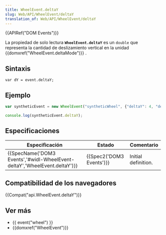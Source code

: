 ```yaml
---
title: WheelEvent.deltaY
slug: Web/API/WheelEvent/deltaY
translation_of: Web/API/WheelEvent/deltaY
---
```


{{APIRef("DOM Events")}}

La propiedad de solo lectura **`WheelEvent.deltaY`** es un `double` que representa la cantidad de deslizamiento vertical en la unidad {{domxref("WheelEvent.deltaMode")}} .

## Sintaxis

```
var dY = event.deltaY;
```

## Ejemplo

```js
var syntheticEvent = new WheelEvent("syntheticWheel", {"deltaY": 4, "deltaMode": 0});

console.log(syntheticEvent.deltaY);
```

## Especificaciones

| Especificación                                                                                   | Estado                           | Comentario          |
| ------------------------------------------------------------------------------------------------ | -------------------------------- | ------------------- |
| {{SpecName('DOM3 Events','#widl-WheelEvent-deltaY','WheelEvent.deltaY')}} | {{Spec2('DOM3 Events')}} | Initial definition. |

## Compatibilidad de los navegadores

{{Compat("api.WheelEvent.deltaY")}}

## Ver más

- {{ event("wheel") }}
- {{domxref("WheelEvent")}}
